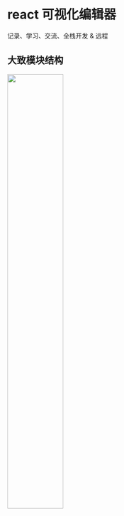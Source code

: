 # react 可视化编辑器

记录、学习、交流、全栈开发 & 远程

## 大致模块结构

<img src="https://user-images.githubusercontent.com/21041458/222658758-33c4bae4-b447-4849-ae4d-a28128b58cdb.png" width="50%">
